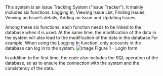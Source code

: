 This system is an Issue Tracking System ("Issue Tracker"). It mainly includes six functions: Logging In, Viewing Issue List, Finding Issues, Viewing an Issue’s details, Adding an Issue and Updating Issues.

Among these six functions, each function needs to be linked to the database when it is used. At the same time, the modification of the data in the system will also lead to the modification of the data in the database.For example, When using the Logging In function, only accounts in the database can log in to the system.
![image](https://user-images.githubusercontent.com/93305654/158728999-41e04678-9267-4b84-93b0-1226763dc0c9.png)
                                    Figure 1 – Login form

In addition to the first time, the code also includes the SQL operation of the database, so as to ensure the connection with the system and the consistency of the data.
